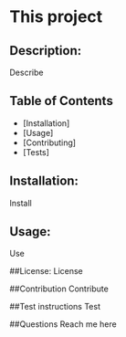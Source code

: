# This project
## Description: 
Describe

## Table of Contents

* [Installation]
* [Usage]
* [Contributing]
* [Tests]
        
## Installation:
Install

## Usage:
Use

##License:
License

##Contribution
Contribute

##Test instructions
Test

##Questions
Reach me here


    